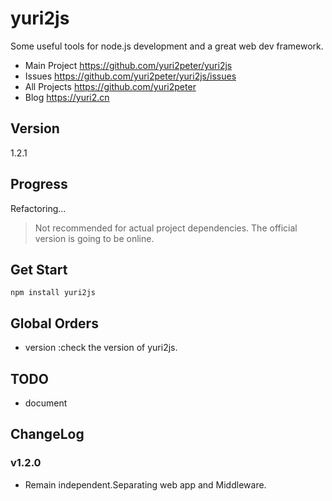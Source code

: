 # yuri2js
Some useful tools for node.js development and a great web dev framework.

* Main Project https://github.com/yuri2peter/yuri2js
* Issues https://github.com/yuri2peter/yuri2js/issues
* All Projects https://github.com/yuri2peter
* Blog https://yuri2.cn

## Version

1.2.1

## Progress

Refactoring...

>Not recommended for actual project dependencies.
The official version is going to be online.

## Get Start

`npm install yuri2js`

## Global Orders

* version :check the version of yuri2js.

## TODO

* document

## ChangeLog

### v1.2.0
* Remain independent.Separating web app and Middleware.
